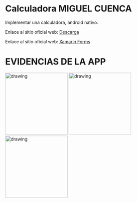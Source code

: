 
# Calculadora  MIGUEL CUENCA

Implementar una calculadora, android nativo.


Enlace al sitio oficial web: [Descarga][]

  [Descarga]: https://drive.google.com/drive/folders/1VJMQ6PqOU_VvSXop4EUE7YoM50eY9RGv?usp=sharing

Enlace al sitio oficial web: [Xamarin Forms][]

  [Xamarin Forms]: https://docs.microsoft.com/en-us/xamarin/android/

EVIDENCIAS DE LA APP
========

<img src="https://i.ibb.co/mTS5qDZ/Whats-App-Image-2022-08-18-at-20-54-51.jpg" alt="drawing" width="200"/>
<img src="https://i.ibb.co/YQZMX11/Whats-App-Image-2022-08-18-at-20-54-52.jpg"  alt="drawing" width="200"/>
<img src="https://i.ibb.co/BGnWcXJ/giphy.gif"  alt="drawing" width="200"/>

